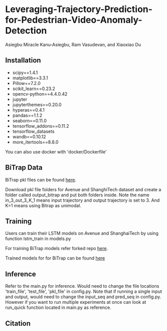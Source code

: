 # Leveraging-Trajectory-Prediction-for-Pedestrian-Video-Anomaly-Detection
Asiegbu Miracle Kanu-Asiegbu, Ram Vasudevan, and Xiaoxiao Du 

## Installation 
  * scipy==1.4.1 
  * matplotlib==3.3.1 
  * Pillow==7.2.0 
  * scikit_learn==0.23.2
  * opencv-python==4.4.0.42
  * jupyter 
  * jupyterthemes==0.20.0 
  * hyperas==0.4.1 
  * pandas==1.1.2
  * seaborn==0.11.0
  * tensorflow_addons==0.11.2
  * tensorflow_datasets
  * wandb==0.10.12
  * more_itertools==8.8.0 


 You can also use docker with 'docker/Dockerfile'
 
 ## BiTrap Data
 BiTrap pkl files can be found [here](https://drive.google.com/drive/folders/1m7dEs0z3P4nJDUgPCFzkMz8rJ9l0WJmB?usp=sharing).
 
 Download pkl file folders for Avenue and ShanghiTech dataset and create a folder called output_bitrap and put both folders inside. 
 Note the name in_3_out_3_K_1 means input trajectory and output trajectory is set to 3. And K=1 means using Bitrap as unimodal.
 
 ## Training
 Users can train their LSTM models on Avenue and ShanghaiTech by using function lstm_train in models.py
 
 For training BiTrap models refer forked repo [here](https://github.com/akanuasiegbu/bidireaction-trajectory-prediction).
 
 Trained models for for BiTrap can be found [here](https://drive.google.com/drive/folders/1942GF9FIzoqTVOHyW2Qo86s3R1OOSnsg?usp=sharing) 
 
 
 ## Inference 
 Refer to the main.py for inference. Would need to change the file locations 'train_file', 'test_file', 'pkl_file' in config.py. Note that if running a single input and output, would need to change the input_seq and pred_seq in config.py. However if you want to run multiple experiments at once can look at run_quick function located in main.py as reference. 
 
 
 
 ## Citation 
